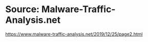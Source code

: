 # Source: Malware-Traffic-Analysis.net 
https://www.malware-traffic-analysis.net/2019/12/25/page2.html
